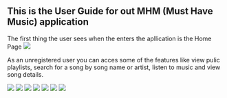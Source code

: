 ## This is the User Guide for out MHM (Must Have Music) application

The first thing the user sees when the enters the apllication is the Home Page
<img src="./SVG Pages/HOME UNREGISTERED USER.svg">

As an unregistered user you can acces some of the features like view pulic playlists, search for a song by song name or artist, listen to music and view song details.

<img src="./SVG Pages/DETAILED PLAYLIST UNREGISTERED USER.svg">
<img src="./SVG Pages/LIBRARY ARTISTS UNREGISTERED USER.svg">
<img src="./SVG Pages/LIBRARY SONGS UNREGISTERED USER.svg">
<img src="./SVG Pages/PUBLIC PLAYLISTS UNREGISTERED USER.svg">
<img src="./SVG Pages/SEARCH BY ARTIST UNREGISTERED USER.svg">
<img src="./SVG Pages/SEARCH BY SONG UNREGISTERED USER.svg">
<img src="./SVG Pages/SONG CLICK UNREGISTERED USER USER.svg">
